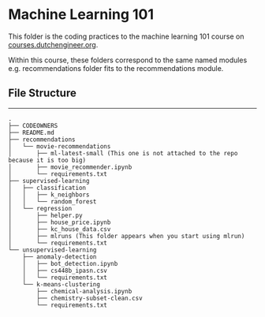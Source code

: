 # Machine Learning 101 

This folder is the coding practices to the machine learning 101 course on [courses.dutchengineer.org](courses.dutchengineer.org).

Within this course, these folders correspond to the same named modules e.g. recommendations folder fits to the recommendations module. 

## File Structure
------------------------
```
.
├── CODEOWNERS
├── README.md
├── recommendations
│   └── movie-recommendations
│       ├── ml-latest-small (This one is not attached to the repo because it is too big)
│       ├── movie_recommender.ipynb
│       └── requirements.txt
├── supervised-learning
│   ├── classification
│   │   ├── k_neighbors
│   │   └── random_forest
│   └── regression
│       ├── helper.py
│       ├── house_price.ipynb
│       ├── kc_house_data.csv
│       ├── mlruns (This folder appears when you start using mlrun)
│       └── requirements.txt
└── unsupervised-learning
    ├── anomaly-detection
    │   ├── bot_detection.ipynb
    │   ├── cs448b_ipasn.csv
    │   └── requirements.txt
    └── k-means-clustering
        ├── chemical-analysis.ipynb
        ├── chemistry-subset-clean.csv
        └── requirements.txt
```
